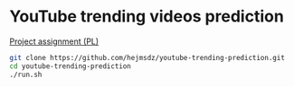 # YouTube trending videos prediction

[Project assignment (PL)](http://www.cs.put.poznan.pl/kmiazga/students/ped/projektyoutubetrendingvideos.pdf)

```bash
git clone https://github.com/hejmsdz/youtube-trending-prediction.git
cd youtube-trending-prediction
./run.sh
```
